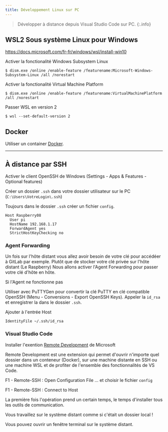```yaml
---
title: Développement Linux sur PC
---
```


> Développer à distance depuis Visual Studio Code sur PC.
{:.info}

## WSL2 Sous système Linux pour Windows

https://docs.microsoft.com/fr-fr/windows/wsl/install-win10

Activer la fonctionalité Windows Subsystem Linux

```shell
$ dism.exe /online /enable-feature /featurename:Microsoft-Windows-Subsystem-Linux /all /norestart
```

Activer la fonctionalité Virtual Machine Platform

```shell
$ dism.exe /online /enable-feature /featurename:VirtualMachinePlatform /all /norestart
```

Passer WSL en version 2

```shell
$ wsl --set-default-version 2
```

## Docker

Utiliser un container [Docker](docker).

---

## À distance par SSH

Activer le client OpenSSH de Windows (Settings - Apps & Features - Optional features)

Créer un dossier `.ssh` dans votre dossier utilisateur sur le PC (`C:\Users\VotreLogin\.ssh`)

Toujours dans le dossier `.ssh` créer un fichier `config`.

```
Host Raspberry08
  User pi
  HostName 192.168.1.17
  ForwardAgent yes
  StrictHostKeyChecking no
```

### Agent Forwarding

Un fois sur l'hôte distant vous allez avoir besoin de votre clé pour accédéer à GitLab par exemple. Plutôt que de stocker votre clé privée sur l'hôte distant (Le Raspberry) Nous allons activer l'Agent Forwarding pour passer votre clé d'hôte en hôte.

Si l'Agent ne fonctionne pas

Utiliser avec PuTTYGen pour convertir  la clé PuTTY en clé compatible OpenSSH (Menu - Conversions - Export OpenSSH Keys). Appeler la `id_rsa` et enregistrer la dans le dossier `.ssh`.

Ajouter à l'entrée Host

```
IdentityFile ~/.ssh/id_rsa
```

### Visual Studio Code

Installer l'exention [Remote Development](https://marketplace.visualstudio.com/items?itemName=ms-vscode-remote.vscode-remote-extensionpack) de Microsoft

Remote Development est une extension qui permet d'ouvrir n'importe quel dossier dans un conteneur (Docker), sur une machine distante en SSH ou une machine WSL et de profiter de l'ensemble des fonctionnalités de VS Code.

F1 - Remote-SSH : Open Configuration File ... et choisir le fichier `config`

F1 - Remote-SSH : Connect to Host

La première fois l'opération prend un certain temps, le temps d'installer tous les outils de communication.

Vous travaillez sur le système distant comme si c'était un dossier local !

Vous pouvez ouvrir un fenêtre terminal sur le système distant.

